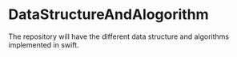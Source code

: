 # DataStructureAndAlogorithm
The repository will have the different data structure and algorithms implemented in swift. 
